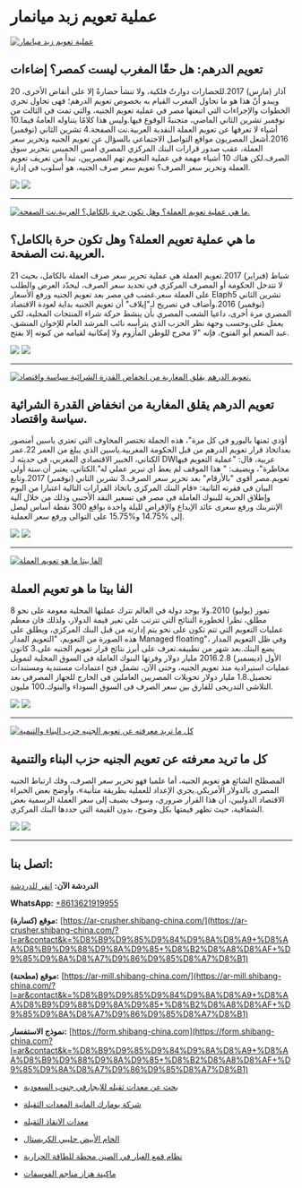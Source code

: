 # عملية تعويم زبد ميانمار

<a href="https://swt.shibang-china.com/?l=ar&img&k=%D8%B9%D9%85%D9%84%D9%8A%D8%A9+%D8%AA%D8%B9%D9%88%D9%8A%D9%85+%D8%B2%D8%A8%D8%AF+%D9%85%D9%8A%D8%A7%D9%86%D9%85%D8%A7%D8%B1" target="_blank">![عملية تعويم زبد ميانمار](http://static.shibang-china.com/all-800x300/1056.jpg)</a>

## تعويم الدرهم: هل حقًا المغرب ليست كمصر؟ إضاءات
20 آذار (مارس) 2017.للحضارات دوارتٌ فلكية، ولا تنشأ حضارةٌ إلا على أنقاض الأخرى، ويبدو أنّ هذا هو ما تحاول المغرب القيام به بخصوص تعويم الدرهم؛ فهى تحاول تحري الخطوات والإجراءات التي اتبعتها مصر في عملية تعويم الجنيه، والتي تمت في الثالث من نوفمبر تشرين الثاني الماضي، متجنبةً الوقوع فيها.وليس هذا كلامًا يتناوله العامةُ فيما.10 أشياء لا تعرفها عن تعويم العملة النقدية العربية.نت الصفحة.4 تشرين الثاني (نوفمبر) 2016.أشعل المصريون مواقع التواصل الاجتماعي بالسؤال عن تعويم الجنيه وتحرير سعر العملة، عقب صدور قرارات البنك المركزي المصري أمس الخميس بتحرير سوق الصرف.لكن هناك 10 أشياء مهمة في عملية التعويم تهم المصريين، تبدأ من تعريف تعويم العملة وتحرير سعر الصرف؟ تعويم سعر صرف الجنيه، هو أسلوب في إدارة.


<a href="https://whatsapp.shibangsoft.com/WhatsApp.php" target="_blank" title="WhatsApp">![](http://static.shibang-china.com/icon/whatsapp.png)</a> <a href="https://swt.shibang-china.com/?l=ar&icon&k=%D8%B9%D9%85%D9%84%D9%8A%D8%A9+%D8%AA%D8%B9%D9%88%D9%8A%D9%85+%D8%B2%D8%A8%D8%AF+%D9%85%D9%8A%D8%A7%D9%86%D9%85%D8%A7%D8%B1" target="_blank">![](http://static.shibang-china.com/icon/chat-ar.png)</a>

---

<a href="https://swt.shibang-china.com/?l=ar&img&k=%D8%B9%D9%85%D9%84%D9%8A%D8%A9+%D8%AA%D8%B9%D9%88%D9%8A%D9%85+%D8%B2%D8%A8%D8%AF+%D9%85%D9%8A%D8%A7%D9%86%D9%85%D8%A7%D8%B1" target="_blank">![ما هي عملية تعويم العملة؟ وهل تكون حرة بالكامل؟ العربية.نت الصفحة.](http://static.shibang-china.com/all-800x300/841.jpg)</a>

## ما هي عملية تعويم العملة؟ وهل تكون حرة بالكامل؟ العربية.نت الصفحة.
21 شباط (فبراير) 2017.تعويم العملة هي عملية تحرير سعر صرف العملة بالكامل، بحيث لا تتدخل الحكومة أو المصرف المركزي في تحديد سعر الصرف، ليحدّد العرض والطلب على العملة سعر.غضب في مصر بعد تعويم الجنيه ورفع الأسعار Elaph5 تشرين الثاني (نوفمبر) 2016.وأضاف في تصريح لـ&quot;إيلاف&quot; أن تعويم الجنيه بداية لعودة الاقتصاد المصري مرة أخرى، داعيا الشعب المصري بأن ينشط حركة شراء المنتجات المحلية، لكي يعمل على.وحسب وجهة نظر الحزب الذي يترأسه نائب المرشد العام للإخوان المنشق، عبد المنعم أبو الفتوح، فإنه &quot;لا مخرج للوطن المأزوم ولا إمكانية لقيامه من كبوته إلا بفتح.


<a href="https://whatsapp.shibangsoft.com/WhatsApp.php" target="_blank" title="WhatsApp">![](http://static.shibang-china.com/icon/whatsapp.png)</a> <a href="https://swt.shibang-china.com/?l=ar&icon&k=%D8%B9%D9%85%D9%84%D9%8A%D8%A9+%D8%AA%D8%B9%D9%88%D9%8A%D9%85+%D8%B2%D8%A8%D8%AF+%D9%85%D9%8A%D8%A7%D9%86%D9%85%D8%A7%D8%B1" target="_blank">![](http://static.shibang-china.com/icon/chat-ar.png)</a>

---

<a href="https://swt.shibang-china.com/?l=ar&img&k=%D8%B9%D9%85%D9%84%D9%8A%D8%A9+%D8%AA%D8%B9%D9%88%D9%8A%D9%85+%D8%B2%D8%A8%D8%AF+%D9%85%D9%8A%D8%A7%D9%86%D9%85%D8%A7%D8%B1" target="_blank">![تعويم الدرهم يقلق المغاربة من انخفاض القدرة الشرائية سياسة واقتصاد.](http://static.shibang-china.com/all-800x300/1365.jpg)</a>

## تعويم الدرهم يقلق المغاربة من انخفاض القدرة الشرائية سياسة واقتصاد.
أؤدي ثمنها باليورو في كل مرة&quot;، هذه الجملة تختصر المخاوف التي تعتري ياسين أمنصور بعداتخاذ قرار تعويم الدرهم من قبل الحكومة المغربية.ياسين الذي يبلغ من العمر 22.عمر الكتاني، الخبير الاقتصادي المغربي، في حديثه لـ DWعربية، قال: &quot;عملية التعويم فيها مخاطرة&quot;، ويضيف: &quot; هذا الموقف لم يعط أي تبرير عملي له&quot;.الكتاني، يعتبر أن.سنة أولى تعويم.مصر أقوى &quot;بالأرقام&quot; بعد تحرير سعر الصرف.3 تشرين الثاني (نوفمبر) 2017.وتابع البيان فى فقرته الثانية: «قام البنك المركزى باتخاذ القرارات التالية اعتبارا من اليوم وإطلاق الحرية للبنوك العاملة فى مصر فى تسعير النقد الأجنبى وذلك من خلال آلية الإنتربنك ورفع سعرى عائد الإيداع والإقراض لليلة واحدة بواقع 300 نقطة أساس ليصل إلى %14.75 و%15.75 على التوالى ورفع سعر العملية.


<a href="https://whatsapp.shibangsoft.com/WhatsApp.php" target="_blank" title="WhatsApp">![](http://static.shibang-china.com/icon/whatsapp.png)</a> <a href="https://swt.shibang-china.com/?l=ar&icon&k=%D8%B9%D9%85%D9%84%D9%8A%D8%A9+%D8%AA%D8%B9%D9%88%D9%8A%D9%85+%D8%B2%D8%A8%D8%AF+%D9%85%D9%8A%D8%A7%D9%86%D9%85%D8%A7%D8%B1" target="_blank">![](http://static.shibang-china.com/icon/chat-ar.png)</a>

---

<a href="https://swt.shibang-china.com/?l=ar&img&k=%D8%B9%D9%85%D9%84%D9%8A%D8%A9+%D8%AA%D8%B9%D9%88%D9%8A%D9%85+%D8%B2%D8%A8%D8%AF+%D9%85%D9%8A%D8%A7%D9%86%D9%85%D8%A7%D8%B1" target="_blank">![الفا بيتا ما هو تعويم العملة](http://static.shibang-china.com/all-800x300/1113.jpg)</a>

## الفا بيتا ما هو تعويم العملة
8 تموز (يوليو) 2010.ولا يوجد دولة في العالم تترك عملتها المحلية معومة على نحو مطلق، نظرا لخطورة النتائج التي تترتب على تغير قيمة الدولار، ولذلك فان معظم عمليات التعويم التي تتم تكون على نحو يتم إدارته من قبل البنك المركزي، ويطلق على هذه الصورة من التعويم، &quot;التعويم المدار Managed floating&quot;، وفي ظل التعويم المدار يضع البنك.بعد شهر من تطبيقه.تعرف على أبرز نتائج قرار تعويم الجنيه على.3 كانون الأول (ديسمبر) 2016.2.8 مليار دولار وفرتها البنوك العاملة فى السوق المحلية لتمويل عمليات استيرادية منذ تعويم الجنيه، وحتى الآن، تشمل فتح اعتمادات مستندية ومستندات تحصيل.1.8 مليار دولار تحويلات المصريين العاملين فى الخارج للجهاز المصرفى بعد التلاشى التدريجى للفارق بين سعر الصرف فى السوق السوداء والبنوك.100 مليون.


<a href="https://whatsapp.shibangsoft.com/WhatsApp.php" target="_blank" title="WhatsApp">![](http://static.shibang-china.com/icon/whatsapp.png)</a> <a href="https://swt.shibang-china.com/?l=ar&icon&k=%D8%B9%D9%85%D9%84%D9%8A%D8%A9+%D8%AA%D8%B9%D9%88%D9%8A%D9%85+%D8%B2%D8%A8%D8%AF+%D9%85%D9%8A%D8%A7%D9%86%D9%85%D8%A7%D8%B1" target="_blank">![](http://static.shibang-china.com/icon/chat-ar.png)</a>

---

<a href="https://swt.shibang-china.com/?l=ar&img&k=%D8%B9%D9%85%D9%84%D9%8A%D8%A9+%D8%AA%D8%B9%D9%88%D9%8A%D9%85+%D8%B2%D8%A8%D8%AF+%D9%85%D9%8A%D8%A7%D9%86%D9%85%D8%A7%D8%B1" target="_blank">![كل ما تريد معرفته عن تعويم الجنيه حزب البناء والتنمية](http://static.shibang-china.com/all-800x300/324.jpg)</a>

## كل ما تريد معرفته عن تعويم الجنيه حزب البناء والتنمية
المصطلح الشائع هو تعويم الجنيه، أما علميا فهو تحرير سعر الصرف، وفك ارتباط الجنيه المصري بالدولار الأمريكي.يجري الإعداد للعملية بطريقة متأنية»، وأوضح بعض الخبراء الاقتصاد الدوليين، أن هذا القرار ضروري، وسوف يضيف إلى سعر العملة الرسمية بعض الشفافية، حيث تظهر قيمتها بكل وضوح، بدون القيمة التي حددها البنك المركزي.

<a href="https://whatsapp.shibangsoft.com/WhatsApp.php" target="_blank" title="WhatsApp">![](http://static.shibang-china.com/icon/whatsapp.png)</a> <a href="https://swt.shibang-china.com/?l=ar&icon&k=%D8%B9%D9%85%D9%84%D9%8A%D8%A9+%D8%AA%D8%B9%D9%88%D9%8A%D9%85+%D8%B2%D8%A8%D8%AF+%D9%85%D9%8A%D8%A7%D9%86%D9%85%D8%A7%D8%B1" target="_blank">![](http://static.shibang-china.com/icon/chat-ar.png)</a>

---
## اتصل بنا:

**الدردشة الآن:** [انقر للدردشة](https://swt.shibang-china.com?l=ar&contact&k=%D8%B9%D9%85%D9%84%D9%8A%D8%A9+%D8%AA%D8%B9%D9%88%D9%8A%D9%85+%D8%B2%D8%A8%D8%AF+%D9%85%D9%8A%D8%A7%D9%86%D9%85%D8%A7%D8%B1)

**WhatsApp:**  [+8613621919955](https://whatsapp.shibangsoft.com/WhatsApp.php)

**موقع (كسارة):** [https://ar-crusher.shibang-china.com/](https://ar-crusher.shibang-china.com/?l=ar&contact&k=%D8%B9%D9%85%D9%84%D9%8A%D8%A9+%D8%AA%D8%B9%D9%88%D9%8A%D9%85+%D8%B2%D8%A8%D8%AF+%D9%85%D9%8A%D8%A7%D9%86%D9%85%D8%A7%D8%B1)

**موقع (مطحنة):** [https://ar-mill.shibang-china.com/](https://ar-mill.shibang-china.com/?l=ar&contact&k=%D8%B9%D9%85%D9%84%D9%8A%D8%A9+%D8%AA%D8%B9%D9%88%D9%8A%D9%85+%D8%B2%D8%A8%D8%AF+%D9%85%D9%8A%D8%A7%D9%86%D9%85%D8%A7%D8%B1)

**نموذج الاستفسار:** [https://form.shibang-china.com](https://form.shibang-china.com?l=ar&contact&k=%D8%B9%D9%85%D9%84%D9%8A%D8%A9+%D8%AA%D8%B9%D9%88%D9%8A%D9%85+%D8%B2%D8%A8%D8%AF+%D9%85%D9%8A%D8%A7%D9%86%D9%85%D8%A7%D8%B1)

* [بحث عن معدات ثقيله للايجارفي جنوب السعودية](../31/%D8%A8%D8%AD%D8%AB%20%D8%B9%D9%86%20%D9%85%D8%B9%D8%AF%D8%A7%D8%AA%20%D8%AB%D9%82%D9%8A%D9%84%D9%87%20%D9%84%D9%84%D8%A7%D9%8A%D8%AC%D8%A7%D8%B1%D9%81%D9%8A%20%D8%AC%D9%86%D9%88%D8%A8%20%D8%A7%D9%84%D8%B3%D8%B9%D9%88%D8%AF%D9%8A%D8%A9.md)

* [شركة يومارك المانية المعدات الثقيلة](../32/%D8%B4%D8%B1%D9%83%D8%A9%20%D9%8A%D9%88%D9%85%D8%A7%D8%B1%D9%83%20%D8%A7%D9%84%D9%85%D8%A7%D9%86%D9%8A%D8%A9%20%D8%A7%D9%84%D9%85%D8%B9%D8%AF%D8%A7%D8%AA%20%D8%A7%D9%84%D8%AB%D9%82%D9%8A%D9%84%D8%A9.md)

* [معدات الانقاذ الثقيله](../34/%D9%85%D8%B9%D8%AF%D8%A7%D8%AA%20%D8%A7%D9%84%D8%A7%D9%86%D9%82%D8%A7%D8%B0%20%D8%A7%D9%84%D8%AB%D9%82%D9%8A%D9%84%D9%87.md)

* [الخام الأبيض حليبي الكريستال](../34/%D8%A7%D9%84%D8%AE%D8%A7%D9%85%20%D8%A7%D9%84%D8%A3%D8%A8%D9%8A%D8%B6%20%D8%AD%D9%84%D9%8A%D8%A8%D9%8A%20%D8%A7%D9%84%D9%83%D8%B1%D9%8A%D8%B3%D8%AA%D8%A7%D9%84.md)

* [نظام قمع الغبار في الصين محطة للطاقة الحرارية](../32/%D9%86%D8%B8%D8%A7%D9%85%20%D9%82%D9%85%D8%B9%20%D8%A7%D9%84%D8%BA%D8%A8%D8%A7%D8%B1%20%D9%81%D9%8A%20%D8%A7%D9%84%D8%B5%D9%8A%D9%86%20%D9%85%D8%AD%D8%B7%D8%A9%20%D9%84%D9%84%D8%B7%D8%A7%D9%82%D8%A9%20%D8%A7%D9%84%D8%AD%D8%B1%D8%A7%D8%B1%D9%8A%D8%A9.md)

* [ماكينة هزاز مناجم الفوسفات](../35/%D9%85%D8%A7%D9%83%D9%8A%D9%86%D8%A9%20%D9%87%D8%B2%D8%A7%D8%B2%20%D9%85%D9%86%D8%A7%D8%AC%D9%85%20%D8%A7%D9%84%D9%81%D9%88%D8%B3%D9%81%D8%A7%D8%AA.md)